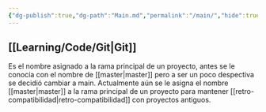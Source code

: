 ```yaml
---
{"dg-publish":true,"dg-path":"Main.md","permalink":"/main/","hide":true,"created":"2024-03-14T14:47","updated":"2024-03-16T16:14"}
---
```


## [[Learning/Code/Git\|Git]]
Es el nombre asignado a la rama principal de un proyecto, antes se le conocía con el nombre de [[master\|master]] pero a ser un poco despectiva se decidió cambiar a main. Actualmente aún se le asigna el nombre [[master\|master]] a la rama principal de un proyecto para mantener [[retro-compatibilidad\|retro-compatibilidad]] con proyectos antiguos.
